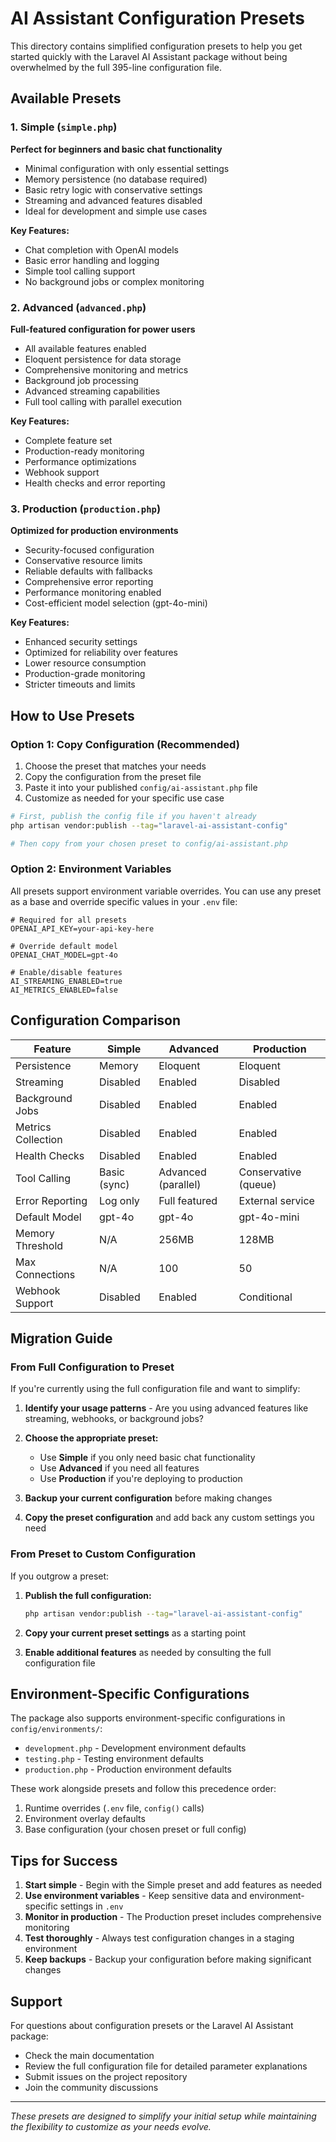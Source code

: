 # AI Assistant Configuration Presets

This directory contains simplified configuration presets to help you get started quickly with the Laravel AI Assistant package without being overwhelmed by the full 395-line configuration file.

## Available Presets

### 1. Simple (`simple.php`)

**Perfect for beginners and basic chat functionality**

- Minimal configuration with only essential settings
- Memory persistence (no database required)
- Basic retry logic with conservative settings  
- Streaming and advanced features disabled
- Ideal for development and simple use cases

**Key Features:**
- Chat completion with OpenAI models
- Basic error handling and logging
- Simple tool calling support
- No background jobs or complex monitoring

### 2. Advanced (`advanced.php`) 

**Full-featured configuration for power users**

- All available features enabled
- Eloquent persistence for data storage
- Comprehensive monitoring and metrics
- Background job processing
- Advanced streaming capabilities
- Full tool calling with parallel execution

**Key Features:**
- Complete feature set
- Production-ready monitoring
- Performance optimizations
- Webhook support
- Health checks and error reporting

### 3. Production (`production.php`)

**Optimized for production environments**

- Security-focused configuration
- Conservative resource limits
- Reliable defaults with fallbacks
- Comprehensive error reporting
- Performance monitoring enabled
- Cost-efficient model selection (gpt-4o-mini)

**Key Features:**
- Enhanced security settings
- Optimized for reliability over features
- Lower resource consumption
- Production-grade monitoring
- Stricter timeouts and limits

## How to Use Presets

### Option 1: Copy Configuration (Recommended)

1. Choose the preset that matches your needs
2. Copy the configuration from the preset file
3. Paste it into your published `config/ai-assistant.php` file
4. Customize as needed for your specific use case

```bash
# First, publish the config file if you haven't already
php artisan vendor:publish --tag="laravel-ai-assistant-config"

# Then copy from your chosen preset to config/ai-assistant.php
```

### Option 2: Environment Variables

All presets support environment variable overrides. You can use any preset as a base and override specific values in your `.env` file:

```env
# Required for all presets
OPENAI_API_KEY=your-api-key-here

# Override default model
OPENAI_CHAT_MODEL=gpt-4o

# Enable/disable features
AI_STREAMING_ENABLED=true
AI_METRICS_ENABLED=false
```

## Configuration Comparison

| Feature | Simple | Advanced | Production |
|---------|--------|----------|------------|
| Persistence | Memory | Eloquent | Eloquent |
| Streaming | Disabled | Enabled | Disabled |
| Background Jobs | Disabled | Enabled | Enabled |
| Metrics Collection | Disabled | Enabled | Enabled |
| Health Checks | Disabled | Enabled | Enabled |
| Tool Calling | Basic (sync) | Advanced (parallel) | Conservative (queue) |
| Error Reporting | Log only | Full featured | External service |
| Default Model | gpt-4o | gpt-4o | gpt-4o-mini |
| Memory Threshold | N/A | 256MB | 128MB |
| Max Connections | N/A | 100 | 50 |
| Webhook Support | Disabled | Enabled | Conditional |

## Migration Guide

### From Full Configuration to Preset

If you're currently using the full configuration file and want to simplify:

1. **Identify your usage patterns** - Are you using advanced features like streaming, webhooks, or background jobs?

2. **Choose the appropriate preset:**
   - Use **Simple** if you only need basic chat functionality
   - Use **Advanced** if you need all features
   - Use **Production** if you're deploying to production

3. **Backup your current configuration** before making changes

4. **Copy the preset configuration** and add back any custom settings you need

### From Preset to Custom Configuration

If you outgrow a preset:

1. **Publish the full configuration:**
   ```bash
   php artisan vendor:publish --tag="laravel-ai-assistant-config"
   ```

2. **Copy your current preset settings** as a starting point

3. **Enable additional features** as needed by consulting the full configuration file

## Environment-Specific Configurations

The package also supports environment-specific configurations in `config/environments/`:

- `development.php` - Development environment defaults
- `testing.php` - Testing environment defaults  
- `production.php` - Production environment defaults

These work alongside presets and follow this precedence order:
1. Runtime overrides (`.env` file, `config()` calls)
2. Environment overlay defaults
3. Base configuration (your chosen preset or full config)

## Tips for Success

1. **Start simple** - Begin with the Simple preset and add features as needed
2. **Use environment variables** - Keep sensitive data and environment-specific settings in `.env`
3. **Monitor in production** - The Production preset includes comprehensive monitoring
4. **Test thoroughly** - Always test configuration changes in a staging environment
5. **Keep backups** - Backup your configuration before making significant changes

## Support

For questions about configuration presets or the Laravel AI Assistant package:

- Check the main documentation
- Review the full configuration file for detailed parameter explanations
- Submit issues on the project repository
- Join the community discussions

---

*These presets are designed to simplify your initial setup while maintaining the flexibility to customize as your needs evolve.*